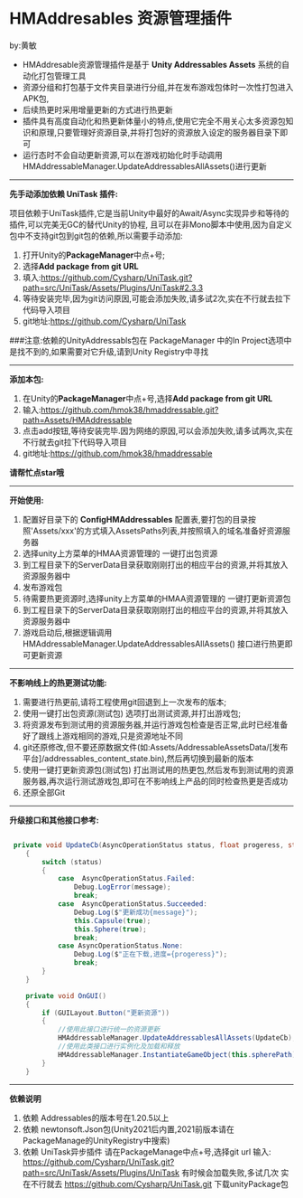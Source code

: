 HMAddresables 资源管理插件
===

by:黄敏  
* HMAddresable资源管理插件是基于 **Unity Addressables Assets** 系统的自动化打包管理工具
* 资源分组和打包基于文件夹目录进行分组,并在发布游戏包体时一次性打包进入APK包,
* 后续热更时采用增量更新的方式进行热更新
* 插件具有高度自动化和热更新体量小的特点,使用它完全不用关心太多资源包知识和原理,只要管理好资源目录,并将打包好的资源放入设定的服务器目录下即可
* 运行态时不会自动更新资源,可以在游戏初始化时手动调用 HMAddressableManager.UpdateAddressablesAllAssets()进行更新

---

**先手动添加依赖 UniTask 插件:**  

项目依赖于UniTask插件,它是当前Unity中最好的Await/Async实现异步和等待的插件,可以完美无GC的替代Unity的协程,
且可以在非Mono脚本中使用,因为自定义包中不支持git包到git包的依赖,所以需要手动添加:
1. 打开Unity的**PackageManager**中点+号;
2. 选择**Add package from git URL**
3. 填入:https://github.com/Cysharp/UniTask.git?path=src/UniTask/Assets/Plugins/UniTask#2.3.3
4. 等待安装完毕,因为git访问原因,可能会添加失败,请多试2次,实在不行就去拉下代码导入项目
5. git地址:https://github.com/Cysharp/UniTask

###注意:依赖的UnityAddressabls包在  PackageManager 中的In Project选项中是找不到的,如果需要对它升级,请到Unity Registry中寻找

---

**添加本包:**

1. 在Unity的**PackageManager**中点+号,选择**Add package from git URL**  
2. 输入:https://github.com/hmok38/hmaddressable.git?path=Assets/HMAddressable  
3. 点击add按钮,等待安装完毕.因为网络的原因,可以会添加失败,请多试两次,实在不行就去git拉下代码导入项目  
4. git地址:https://github.com/hmok38/hmaddressable

**请帮忙点star哦**


---

**开始使用:**

1. 配置好目录下的 **ConfigHMAddressables** 配置表,要打包的目录按照'Assets/xxx'的方式填入AssetsPaths列表,并按照填入的域名准备好资源服务器
2. 选择unity上方菜单的HMAA资源管理的 一键打出包资源
3. 到工程目录下的ServerData目录获取刚刚打出的相应平台的资源,并将其放入资源服务器中
4. 发布游戏包
5. 待需要热更资源时,选择unity上方菜单的HMAA资源管理的 一键打更新资源包
6. 到工程目录下的ServerData目录获取刚刚打出的相应平台的资源,并将其放入资源服务器中
7. 游戏启动后,根据逻辑调用 HMAddressableManager.UpdateAddressablesAllAssets() 接口进行热更即可更新资源

---

**不影响线上的热更测试功能:**
1. 需要进行热更前,请将工程使用git回退到上一次发布的版本;
2. 使用一键打出包资源(测试包) 选项打出测试资源,并打出游戏包;
3. 将资源发布到测试用的资源服务器,并运行游戏包检查是否正常,此时已经准备好了跟线上游戏相同的游戏,只是资源地址不同
4. git还原修改,但不要还原数据文件(如:Assets/AddressableAssetsData/[发布平台]/addressables_content_state.bin),然后再切换到最新的版本
5. 使用一键打更新资源包(测试包) 打出测试用的热更包,然后发布到测试用的资源服务器,再次运行测试游戏包,即可在不影响线上产品的同时检查热更是否成功
6. 还原全部Git

---

**升级接口和其他接口参考:**

```c#

 private void UpdateCb(AsyncOperationStatus status, float progeress, string message)
    {
        switch (status)
        {
            case  AsyncOperationStatus.Failed:
                Debug.LogError(message);
                break;
            case  AsyncOperationStatus.Succeeded:
                Debug.Log($"更新成功{message}");
                this.Capsule(true);
                this.Sphere(true);
                break;
            case AsyncOperationStatus.None:
                Debug.Log($"正在下载,进度={progeress}");
                break;
        }
    }

    private void OnGUI()
    {
        if (GUILayout.Button("更新资源"))
        {
            //使用此接口进行统一的资源更新
            HMAddressableManager.UpdateAddressablesAllAssets(UpdateCb);
            //使用此类接口进行实例化及加载和释放
            HMAddressableManager.InstantiateGameObject(this.spherePath);
        }
    }


```

---

**依赖说明**
1. 依赖 Addressables的版本号在1.20.5以上
2. 依赖 newtonsoft.Json包(Unity2021后内置,2021前版本请在PackageManage的UnityRegistry中搜索)
3. 依赖 UniTask异步插件 请在PackageManage中点+号,选择git url
   输入: https://github.com/Cysharp/UniTask.git?path=src/UniTask/Assets/Plugins/UniTask 有时候会加载失败,多试几次
   实在不行就去 https://github.com/Cysharp/UniTask.git 下载unityPackage包
